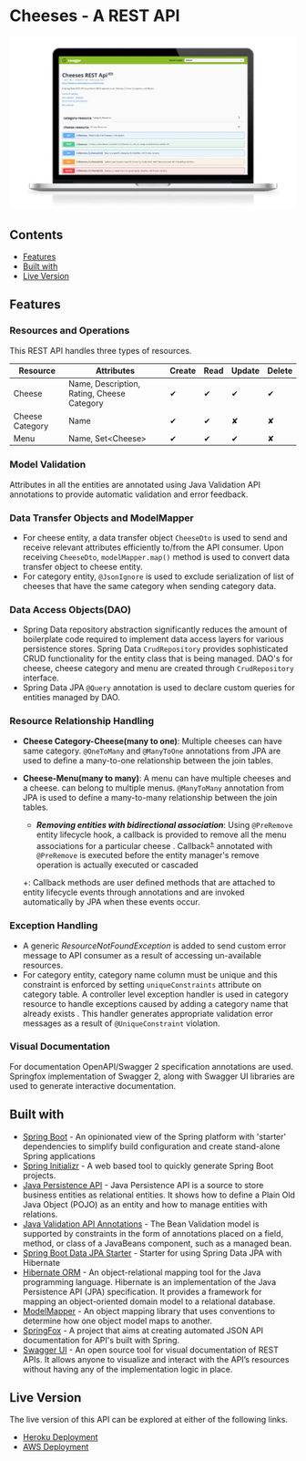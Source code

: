 # Cheeses - A REST API

![REST API snapshot](cr-full-medium.jpg)

## Contents

- [Features](#features)
- [Built with](#built-with)
- [Live Version](#live-version)

## Features

### Resources and Operations
This REST API handles three types of resources.

Resource       |Attributes | Create   | Read    | Update  | Delete
---            |--- | -----    | -----   | ------- |-------
Cheese         | Name, Description, Rating, Cheese Category | &#10004; | &#10004;| &#10004;| &#10004;
Cheese Category| Name| &#10004; | &#10004;| &#10008;| &#10008;
Menu           | Name, Set\<Cheese>| &#10004; | &#10004;| &#10004;| &#10008;

### Model Validation
Attributes in all the entities are annotated using Java Validation API annotations to provide automatic validation and error feedback.


### Data Transfer Objects and ModelMapper
- For cheese entity, a data transfer object `CheeseDto` is used to send and receive relevant attributes efficiently to/from the API consumer. Upon receiving `CheeseDto`, `modelMapper.map()` method is used to convert data transfer object to cheese entity.
- For category entity, `@JsonIgnore` is used to exclude serialization of list of cheeses that have the same category when sending category data.


### Data Access Objects(DAO)
- Spring Data repository abstraction significantly reduces the amount of boilerplate code required to implement data access layers for various persistence stores. Spring Data `CrudRepository` provides sophisticated CRUD functionality for the entity class that is being managed. DAO's for cheese, cheese category and menu are created through `CrudRepository` interface. 
- Spring Data JPA `@Query` annotation is used to declare custom queries for entities managed by DAO.

### Resource Relationship Handling
- **Cheese Category-Cheese(many to one)**: Multiple cheeses can have same category. `@OneToMany` and `@ManyToOne` annotations from JPA are used to define a many-to-one relationship between the join tables.
- **Cheese-Menu(many to many)**: A menu can have multiple cheeses and a cheese. can belong to multiple menus. `@ManyToMany` annotation from JPA is used to define a many-to-many relationship between the join tables.
    - _**Removing entities with bidirectional association**_: 
    Using `@PreRemove` entity lifecycle hook, a callback is provided to remove all the menu associations for a particular cheese  . Callback<sup>[+](#myfootnote1)</sup> annotated with `@PreRemove` is executed before the entity manager's remove operation is actually executed or cascaded 
    
    <a name="myfootnote1">+</a>: Callback methods are user defined methods that are attached to entity lifecycle events through annotations and are invoked automatically by JPA when these events occur.


### Exception Handling
- A generic _ResourceNotFoundException_ is added to send custom error message to API consumer as a result of accessing un-available resources.
- For category entity, category name column must be unique and this constraint is enforced by setting `uniqueConstraints` attribute on category table. A controller level exception handler is used in category resource to handle exceptions caused by adding a category name that already exists . This handler generates appropriate validation error messages as a result of `@UniqueConstraint` violation.

### Visual Documentation
For documentation OpenAPI/Swagger 2 specification annotations are used. Springfox implementation of Swagger 2, along with Swagger UI libraries are used to generate interactive documentation.

## Built with

- [Spring Boot](https://spring.io/projects/spring-boot) - An opinionated view of the Spring platform with 'starter' dependencies to simplify build configuration and create stand-alone Spring applications
- [Spring Initializr](https://start.spring.io/) - A web based tool to quickly generate Spring Boot projects.
- [Java Persistence API](https://docs.oracle.com/javaee/6/tutorial/doc/bnbpz.html) - Java Persistence API is a source to store business entities as relational entities. It shows how to define a Plain Old Java Object (POJO) as an entity and how to manage entities with relations.
- [Java Validation API Annotations](https://docs.oracle.com/javaee/6/tutorial/doc/gircz.html) - The Bean Validation model is supported by constraints in the form of annotations placed on a field, method, or class of a JavaBeans component, such as a managed bean.
- [Spring Boot Data JPA Starter](https://mvnrepository.com/artifact/org.springframework.boot/spring-boot-starter-data-jpa) - Starter for using Spring Data JPA with Hibernate
- [Hibernate ORM](https://hibernate.org/orm/) - An object-relational mapping tool for the Java programming language. Hibernate is an implementation of the Java Persistence API (JPA) specification. It provides a framework for mapping an object-oriented domain model to a relational database.                            
- [ModelMapper](http://modelmapper.org/) - An object mapping library that uses conventions to determine how one object model maps to another.
- [SpringFox](https://springfox.github.io/springfox/) - A project that aims at creating automated JSON API documentation for API's built with Spring.
- [Swagger UI](https://swagger.io/tools/swagger-ui/) - An open source tool for visual documentation of REST APIs. It allows anyone to visualize and interact with the API’s resources without having any of the implementation logic in place.

## Live Version

The live version of this API can be explored at either of the following links.

- [Heroku Deployment](https://cheesemvc-api.herokuapp.com/swagger-ui.html#)
- [AWS Deployment](http://cheese-api-lb-1176575407.us-east-1.elb.amazonaws.com/swagger-ui.html#)
